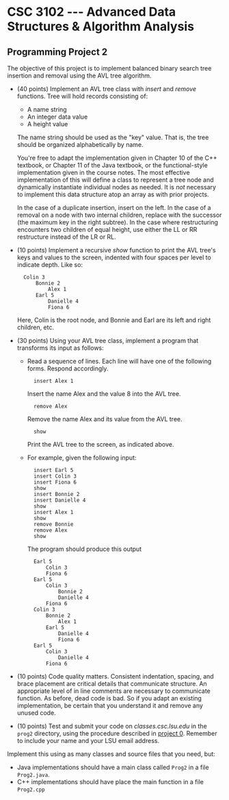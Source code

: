 # CSC 3102 --- Advanced Data Structures & Algorithm Analysis

## Programming Project 2

The objective of this project is to implement balanced binary search tree insertion and removal using the AVL tree algorithm.

- (40 points) Implement an AVL tree class with *insert* and *remove* functions. Tree will hold records consisting of:

    - A name string
    - An integer data value
    - A height value

    The name string should be used as the "key" value. That is, the tree should be organized alphabetically by name.

    You're free to adapt the implementation given in Chapter 10 of the C++ textbook, or Chapter 11 of the Java textbook, or the functional-style implementation given in the course notes. The most effective implementation of this will define a class to represent a tree node and dynamically instantiate individual nodes as needed. It is *not* necessary to implement this data structure atop an array as with prior projects.

    In the case of a duplicate insertion, insert on the left. In the case of a removal on a node with two internal children, replace with the successor (the maximum key in the right subtree). In the case where restructuring encounters two children of equal height, use either the LL or RR restructure instead of the LR or RL.
    
- (10 points) Implement a recursive *show* function to print the AVL tree's keys and values to the screen, indented with four spaces per level to indicate depth. Like so:

        Colin 3
            Bonnie 2
                Alex 1
            Earl 5
                Danielle 4
                Fiona 6

    Here, Colin is the root node, and Bonnie and Earl are its left and right children, etc.

- (30 points) Using your AVL tree class, implement a program that transforms its input as follows:

    - Read a sequence of lines. Each line will have one of the following forms. Respond accordingly.

            insert Alex 1

        Insert the name Alex and the value 8 into the AVL tree.

            remove Alex

        Remove the name Alex and its value from the AVL tree.

            show

        Print the AVL tree to the screen, as indicated above.
        
    - For example, given the following input:

            insert Earl 5
            insert Colin 3
            insert Fiona 6
            show
            insert Bonnie 2
            insert Danielle 4
            show
            insert Alex 1
            show
            remove Bonnie
            remove Alex
            show

        The program should produce this output

            Earl 5
                Colin 3
                Fiona 6
            Earl 5
                Colin 3
                    Bonnie 2
                    Danielle 4
                Fiona 6
            Colin 3
                Bonnie 2
                    Alex 1
                Earl 5
                    Danielle 4
                    Fiona 6
            Earl 5
                Colin 3
                    Danielle 4
                Fiona 6

- (10 points) Code quality matters. Consistent indentation, spacing, and brace placement are critical details that communicate structure. An appropriate level of in line comments are necessary to communicate function. As before, dead code is bad. So if you adapt an existing implementation, be certain that you understand it and remove any unused code.

- (10 points) Test and submit your code on *classes.csc.lsu.edu* in the `prog2` directory, using the procedure described in [project 0](project0.html). Remember to include your name and your LSU email address.

Implement this using as many classes and source files that you need, but:

- Java implementations should have a main class called `Prog2` in a file `Prog2.java`.
- C++ implementations should have place the main function in a file `Prog2.cpp`
